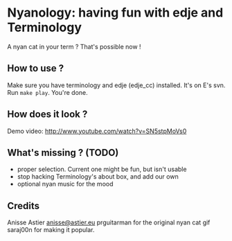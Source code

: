 Nyanology: having fun with edje and Terminology
==========

A nyan cat in your term ? That's possible now !


How to use ?
--------

Make sure you have terminology and edje (edje_cc) installed. It's on E's svn.
Run `make play`.
You're done.


How does it look ?
--------

Demo video: http://www.youtube.com/watch?v=SN5stpMoVs0



What's missing ? (TODO)
--------
 - proper selection. Current one might be fun, but isn't usable
 - stop hacking Terminology's about box, and add our own
 - optional nyan music for the mood


Credits
--------
Anisse Astier <anisse@astier.eu>
prguitarman for the original nyan cat gif
saraj00n for making it popular.
